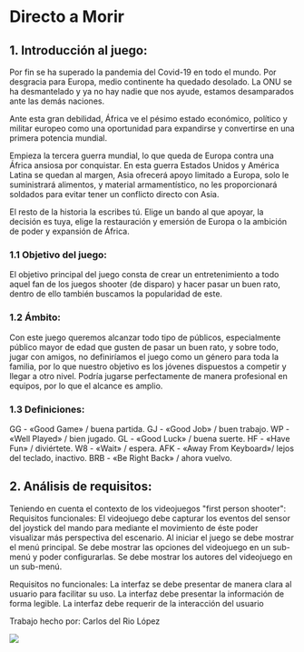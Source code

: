 # Directo a Morir

## 1. Introducción al juego: 
Por fin se ha superado la pandemia del Covid-19 en todo el mundo. Por desgracia para Europa, medio continente ha quedado desolado. La ONU se ha desmantelado y ya no hay nadie que nos ayude, estamos desamparados ante las demás naciones.

Ante esta gran debilidad, África ve el pésimo estado económico, político y militar europeo como una oportunidad para expandirse y convertirse en una primera potencia mundial.

Empieza la tercera guerra mundial, lo que queda de Europa contra una África ansiosa por conquistar. En esta guerra Estados Unidos y América Latina se quedan al margen, Asia ofrecerá apoyo limitado a Europa, solo le suministrará alimentos, y material armamentístico, no les proporcionará soldados para evitar tener un conflicto directo con Asia.

El resto de la historia la escribes tú. Elige un bando al que apoyar, la decisión es tuya, elige la restauración y emersión de Europa o la ambición de poder y expansión de África.
 

### 1.1 Objetivo del juego:
El objetivo principal del juego consta de crear un entretenimiento a todo aquel fan de los juegos shooter (de disparo) y hacer pasar un buen rato, dentro de ello también buscamos la popularidad de este.

### 1.2 Ámbito: 
Con este juego queremos alcanzar todo tipo de públicos, especialmente público mayor de edad que gusten de pasar un buen rato, y sobre todo, jugar con amigos, no definiríamos el juego como un género para toda la familia, por lo que nuestro objetivo es los jóvenes dispuestos a competir y llegar a otro nivel. Podría jugarse perfectamente de manera profesional en equipos, por lo que el alcance es amplio.

### 1.3 Definiciones: 
GG - «Good Game» / buena partida.
GJ - «Good Job» / buen trabajo.
WP - «Well Played» / bien jugado.
GL - «Good Luck» / buena suerte.
HF - «Have Fun» / diviértete.
W8 - «Wait» / espera.
AFK - «Away From Keyboard»/ lejos del teclado, inactivo.
BRB - «Be Right Back» / ahora vuelvo.
 
## 2. Análisis de requisitos:
Teniendo en cuenta el contexto de los videojuegos "first person shooter":  
Requisitos funcionales:
El videojuego debe capturar los eventos del sensor del joystick del mando para mediante el movimiento de éste poder visualizar más perspectiva del escenario.
Al iniciar el juego se debe mostrar el menú principal.
Se debe mostrar las opciones del videojuego en un sub-menú y poder configurarlas.
Se debe mostrar los autores del videojuego en un sub-menú.
 
Requisitos no funcionales:
La interfaz se debe presentar de manera clara al usuario para facilitar su uso.
La interfaz debe presentar la información de forma legible.
La interfaz debe requerir de la interacción del usuario
 
Trabajo hecho por: 
Carlos del Rio López 



![](https://imagenes.20minutos.es/files/image_656_370/uploads/imagenes/2009/04/28/955281a.jpg)

